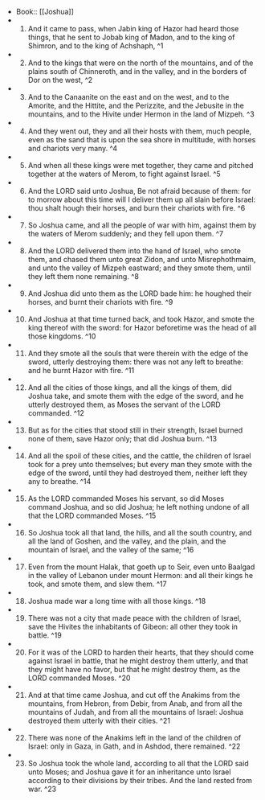 - Book:: [[Joshua]]
- 1. And it came to pass, when Jabin king of Hazor had heard those things, that he sent to Jobab king of Madon, and to the king of Shimron, and to the king of Achshaph, ^1
- 2. And to the kings that were on the north of the mountains, and of the plains south of Chinneroth, and in the valley, and in the borders of Dor on the west, ^2
- 3. And to the Canaanite on the east and on the west, and to the Amorite, and the Hittite, and the Perizzite, and the Jebusite in the mountains, and to the Hivite under Hermon in the land of Mizpeh. ^3
- 4. And they went out, they and all their hosts with them, much people, even as the sand that is upon the sea shore in multitude, with horses and chariots very many. ^4
- 5. And when all these kings were met together, they came and pitched together at the waters of Merom, to fight against Israel. ^5
- 6. And the LORD said unto Joshua, Be not afraid because of them: for to morrow about this time will I deliver them up all slain before Israel: thou shalt hough their horses, and burn their chariots with fire. ^6
- 7. So Joshua came, and all the people of war with him, against them by the waters of Merom suddenly; and they fell upon them. ^7
- 8. And the LORD delivered them into the hand of Israel, who smote them, and chased them unto great Zidon, and unto Misrephothmaim, and unto the valley of Mizpeh eastward; and they smote them, until they left them none remaining. ^8
- 9. And Joshua did unto them as the LORD bade him: he houghed their horses, and burnt their chariots with fire. ^9
- 10. And Joshua at that time turned back, and took Hazor, and smote the king thereof with the sword: for Hazor beforetime was the head of all those kingdoms. ^10
- 11. And they smote all the souls that were therein with the edge of the sword, utterly destroying them: there was not any left to breathe: and he burnt Hazor with fire. ^11
- 12. And all the cities of those kings, and all the kings of them, did Joshua take, and smote them with the edge of the sword, and he utterly destroyed them, as Moses the servant of the LORD commanded. ^12
- 13. But as for the cities that stood still in their strength, Israel burned none of them, save Hazor only; that did Joshua burn. ^13
- 14. And all the spoil of these cities, and the cattle, the children of Israel took for a prey unto themselves; but every man they smote with the edge of the sword, until they had destroyed them, neither left they any to breathe. ^14
- 15. As the LORD commanded Moses his servant, so did Moses command Joshua, and so did Joshua; he left nothing undone of all that the LORD commanded Moses. ^15
- 16. So Joshua took all that land, the hills, and all the south country, and all the land of Goshen, and the valley, and the plain, and the mountain of Israel, and the valley of the same; ^16
- 17. Even from the mount Halak, that goeth up to Seir, even unto Baalgad in the valley of Lebanon under mount Hermon: and all their kings he took, and smote them, and slew them. ^17
- 18. Joshua made war a long time with all those kings. ^18
- 19. There was not a city that made peace with the children of Israel, save the Hivites the inhabitants of Gibeon: all other they took in battle. ^19
- 20. For it was of the LORD to harden their hearts, that they should come against Israel in battle, that he might destroy them utterly, and that they might have no favor, but that he might destroy them, as the LORD commanded Moses. ^20
- 21. And at that time came Joshua, and cut off the Anakims from the mountains, from Hebron, from Debir, from Anab, and from all the mountains of Judah, and from all the mountains of Israel: Joshua destroyed them utterly with their cities. ^21
- 22. There was none of the Anakims left in the land of the children of Israel: only in Gaza, in Gath, and in Ashdod, there remained. ^22
- 23. So Joshua took the whole land, according to all that the LORD said unto Moses; and Joshua gave it for an inheritance unto Israel according to their divisions by their tribes. And the land rested from war. ^23
